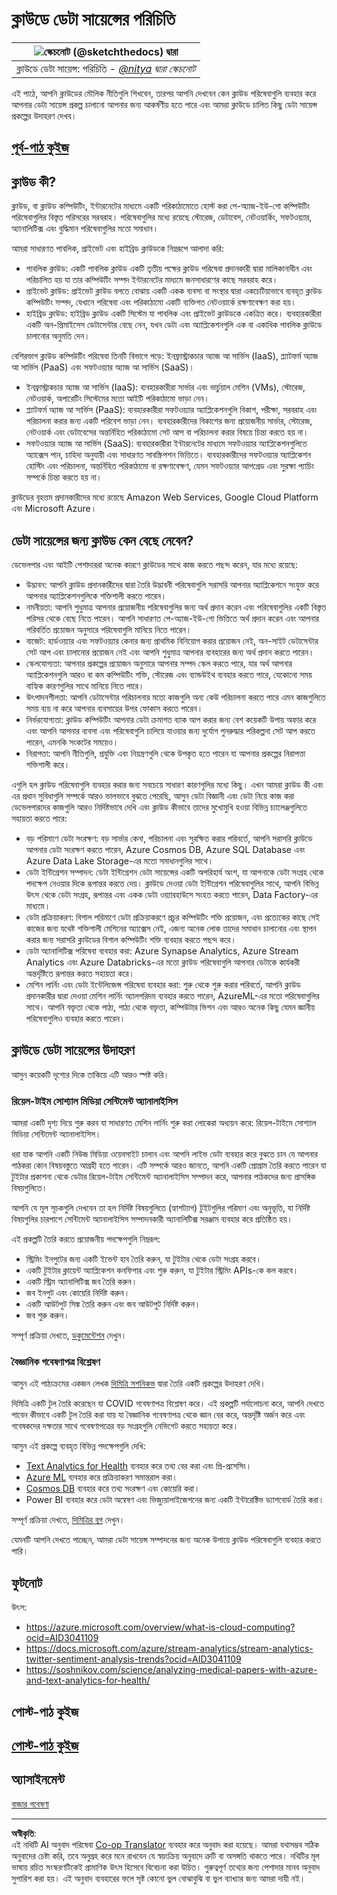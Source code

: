 <!--
CO_OP_TRANSLATOR_METADATA:
{
  "original_hash": "6a0556b17de4c8d1a9470b02247b01d4",
  "translation_date": "2025-09-04T16:24:06+00:00",
  "source_file": "5-Data-Science-In-Cloud/17-Introduction/README.md",
  "language_code": "bn"
}
-->
# ক্লাউডে ডেটা সায়েন্সের পরিচিতি

|![ স্কেচনোট [(@sketchthedocs)](https://sketchthedocs.dev) দ্বারা ](../../sketchnotes/17-DataScience-Cloud.png)|
|:---:|
| ক্লাউডে ডেটা সায়েন্স: পরিচিতি - _[@nitya](https://twitter.com/nitya) দ্বারা স্কেচনোট_ |

এই পাঠে, আপনি ক্লাউডের মৌলিক নীতিগুলি শিখবেন, তারপর আপনি দেখবেন কেন ক্লাউড পরিষেবাগুলি ব্যবহার করে আপনার ডেটা সায়েন্স প্রকল্প চালানো আপনার জন্য আকর্ষণীয় হতে পারে এবং আমরা ক্লাউডে চালিত কিছু ডেটা সায়েন্স প্রকল্পের উদাহরণ দেখব। 

## [পূর্ব-পাঠ কুইজ](https://purple-hill-04aebfb03.1.azurestaticapps.net/quiz/32)

## ক্লাউড কী?

ক্লাউড, বা ক্লাউড কম্পিউটিং, ইন্টারনেটের মাধ্যমে একটি পরিকাঠামোতে হোস্ট করা পে-অ্যাজ-ইউ-গো কম্পিউটিং পরিষেবাগুলির বিস্তৃত পরিসরের সরবরাহ। পরিষেবাগুলির মধ্যে রয়েছে স্টোরেজ, ডেটাবেস, নেটওয়ার্কিং, সফটওয়্যার, অ্যানালিটিক্স এবং বুদ্ধিমান পরিষেবাগুলির মতো সমাধান। 

আমরা সাধারণত পাবলিক, প্রাইভেট এবং হাইব্রিড ক্লাউডকে নিম্নরূপে আলাদা করি:

* পাবলিক ক্লাউড: একটি পাবলিক ক্লাউড একটি তৃতীয় পক্ষের ক্লাউড পরিষেবা প্রদানকারী দ্বারা মালিকানাধীন এবং পরিচালিত হয় যা তার কম্পিউটিং সম্পদ ইন্টারনেটের মাধ্যমে জনসাধারণের কাছে সরবরাহ করে। 
* প্রাইভেট ক্লাউড: প্রাইভেট ক্লাউড বলতে বোঝায় একটি একক ব্যবসা বা সংস্থার দ্বারা একচেটিয়াভাবে ব্যবহৃত ক্লাউড কম্পিউটিং সম্পদ, যেখানে পরিষেবা এবং পরিকাঠামো একটি ব্যক্তিগত নেটওয়ার্কে রক্ষণাবেক্ষণ করা হয়। 
* হাইব্রিড ক্লাউড: হাইব্রিড ক্লাউড একটি সিস্টেম যা পাবলিক এবং প্রাইভেট ক্লাউডকে একত্রিত করে। ব্যবহারকারীরা একটি অন-প্রিমাইসেস ডেটাসেন্টার বেছে নেন, যখন ডেটা এবং অ্যাপ্লিকেশনগুলি এক বা একাধিক পাবলিক ক্লাউডে চালানোর অনুমতি দেন। 

বেশিরভাগ ক্লাউড কম্পিউটিং পরিষেবা তিনটি বিভাগে পড়ে: ইনফ্রাস্ট্রাকচার অ্যাজ আ সার্ভিস (IaaS), প্ল্যাটফর্ম অ্যাজ আ সার্ভিস (PaaS) এবং সফটওয়্যার অ্যাজ আ সার্ভিস (SaaS)।

* ইনফ্রাস্ট্রাকচার অ্যাজ আ সার্ভিস (IaaS): ব্যবহারকারীরা সার্ভার এবং ভার্চুয়াল মেশিন (VMs), স্টোরেজ, নেটওয়ার্ক, অপারেটিং সিস্টেমের মতো আইটি পরিকাঠামো ভাড়া নেন। 
* প্ল্যাটফর্ম অ্যাজ আ সার্ভিস (PaaS): ব্যবহারকারীরা সফটওয়্যার অ্যাপ্লিকেশনগুলি বিকাশ, পরীক্ষা, সরবরাহ এবং পরিচালনা করার জন্য একটি পরিবেশ ভাড়া নেন। ব্যবহারকারীদের বিকাশের জন্য প্রয়োজনীয় সার্ভার, স্টোরেজ, নেটওয়ার্ক এবং ডেটাবেসের অন্তর্নিহিত পরিকাঠামো সেট আপ বা পরিচালনা করার বিষয়ে চিন্তা করতে হয় না। 
* সফটওয়্যার অ্যাজ আ সার্ভিস (SaaS): ব্যবহারকারীরা ইন্টারনেটের মাধ্যমে সফটওয়্যার অ্যাপ্লিকেশনগুলিতে অ্যাক্সেস পান, চাহিদা অনুযায়ী এবং সাধারণত সাবস্ক্রিপশন ভিত্তিতে। ব্যবহারকারীদের সফটওয়্যার অ্যাপ্লিকেশন হোস্টিং এবং পরিচালনা, অন্তর্নিহিত পরিকাঠামো বা রক্ষণাবেক্ষণ, যেমন সফটওয়্যার আপগ্রেড এবং সুরক্ষা প্যাচিং সম্পর্কে চিন্তা করতে হয় না। 

ক্লাউডের বৃহত্তম প্রদানকারীদের মধ্যে রয়েছে Amazon Web Services, Google Cloud Platform এবং Microsoft Azure।

## ডেটা সায়েন্সের জন্য ক্লাউড কেন বেছে নেবেন?

ডেভেলপার এবং আইটি পেশাদাররা অনেক কারণে ক্লাউডের সাথে কাজ করতে পছন্দ করেন, যার মধ্যে রয়েছে:

* উদ্ভাবন: আপনি ক্লাউড প্রদানকারীদের দ্বারা তৈরি উদ্ভাবনী পরিষেবাগুলি সরাসরি আপনার অ্যাপ্লিকেশনে সংযুক্ত করে আপনার অ্যাপ্লিকেশনগুলিকে শক্তিশালী করতে পারেন। 
* নমনীয়তা: আপনি শুধুমাত্র আপনার প্রয়োজনীয় পরিষেবাগুলির জন্য অর্থ প্রদান করেন এবং পরিষেবাগুলির একটি বিস্তৃত পরিসর থেকে বেছে নিতে পারেন। আপনি সাধারণত পে-অ্যাজ-ইউ-গো ভিত্তিতে অর্থ প্রদান করেন এবং আপনার পরিবর্তিত প্রয়োজন অনুসারে পরিষেবাগুলি মানিয়ে নিতে পারেন। 
* বাজেট: হার্ডওয়্যার এবং সফটওয়্যার কেনার জন্য প্রাথমিক বিনিয়োগ করার প্রয়োজন নেই, অন-সাইট ডেটাসেন্টার সেট আপ এবং চালানোর প্রয়োজন নেই এবং আপনি শুধুমাত্র আপনার ব্যবহারের জন্য অর্থ প্রদান করতে পারেন। 
* স্কেলযোগ্যতা: আপনার প্রকল্পের প্রয়োজন অনুসারে আপনার সম্পদ স্কেল করতে পারে, যার অর্থ আপনার অ্যাপ্লিকেশনগুলি আরও বা কম কম্পিউটিং শক্তি, স্টোরেজ এবং ব্যান্ডউইথ ব্যবহার করতে পারে, যেকোনো সময় বাহ্যিক কারণগুলির সাথে মানিয়ে নিতে পারে। 
* উৎপাদনশীলতা: আপনি ডেটাসেন্টার পরিচালনার মতো কাজগুলি অন্য কেউ পরিচালনা করতে পারে এমন কাজগুলিতে সময় ব্যয় না করে আপনার ব্যবসায়ের উপর ফোকাস করতে পারেন। 
* নির্ভরযোগ্যতা: ক্লাউড কম্পিউটিং আপনার ডেটা ক্রমাগত ব্যাক আপ করার জন্য বেশ কয়েকটি উপায় অফার করে এবং আপনি আপনার ব্যবসা এবং পরিষেবাগুলি চালিয়ে যাওয়ার জন্য দুর্যোগ পুনরুদ্ধার পরিকল্পনা সেট আপ করতে পারেন, এমনকি সংকটের সময়েও। 
* নিরাপত্তা: আপনি নীতিগুলি, প্রযুক্তি এবং নিয়ন্ত্রণগুলি থেকে উপকৃত হতে পারেন যা আপনার প্রকল্পের নিরাপত্তা শক্তিশালী করে। 

এগুলি হল ক্লাউড পরিষেবাগুলি ব্যবহার করার জন্য সবচেয়ে সাধারণ কারণগুলির মধ্যে কিছু। এখন আমরা ক্লাউড কী এবং এর প্রধান সুবিধাগুলি সম্পর্কে আরও ভালভাবে বুঝতে পেরেছি, আসুন ডেটা বিজ্ঞানী এবং ডেটা নিয়ে কাজ করা ডেভেলপারদের কাজগুলি আরও নির্দিষ্টভাবে দেখি এবং ক্লাউড কীভাবে তাদের মুখোমুখি হওয়া বিভিন্ন চ্যালেঞ্জগুলিতে সহায়তা করতে পারে:

* বড় পরিমাণে ডেটা সংরক্ষণ: বড় সার্ভার কেনা, পরিচালনা এবং সুরক্ষিত করার পরিবর্তে, আপনি সরাসরি ক্লাউডে আপনার ডেটা সংরক্ষণ করতে পারেন, Azure Cosmos DB, Azure SQL Database এবং Azure Data Lake Storage-এর মতো সমাধানগুলির সাথে। 
* ডেটা ইন্টিগ্রেশন সম্পাদন: ডেটা ইন্টিগ্রেশন ডেটা সায়েন্সের একটি অপরিহার্য অংশ, যা আপনাকে ডেটা সংগ্রহ থেকে পদক্ষেপ নেওয়ার দিকে রূপান্তর করতে দেয়। ক্লাউডে দেওয়া ডেটা ইন্টিগ্রেশন পরিষেবাগুলির সাথে, আপনি বিভিন্ন উৎস থেকে ডেটা সংগ্রহ, রূপান্তর এবং একক ডেটা ওয়্যারহাউসে সংহত করতে পারেন, Data Factory-এর মাধ্যমে। 
* ডেটা প্রক্রিয়াকরণ: বিশাল পরিমাণে ডেটা প্রক্রিয়াকরণে প্রচুর কম্পিউটিং শক্তি প্রয়োজন, এবং প্রত্যেকের কাছে সেই কাজের জন্য যথেষ্ট শক্তিশালী মেশিনের অ্যাক্সেস নেই, এজন্য অনেক লোক তাদের সমাধান চালানোর এবং স্থাপন করার জন্য সরাসরি ক্লাউডের বিশাল কম্পিউটিং শক্তি ব্যবহার করতে পছন্দ করে। 
* ডেটা অ্যানালিটিক্স পরিষেবা ব্যবহার করা: Azure Synapse Analytics, Azure Stream Analytics এবং Azure Databricks-এর মতো ক্লাউড পরিষেবাগুলি আপনার ডেটাকে কার্যকরী অন্তর্দৃষ্টিতে রূপান্তর করতে সহায়তা করে। 
* মেশিন লার্নিং এবং ডেটা ইন্টেলিজেন্স পরিষেবা ব্যবহার করা: শুরু থেকে শুরু করার পরিবর্তে, আপনি ক্লাউড প্রদানকারীর দ্বারা দেওয়া মেশিন লার্নিং অ্যালগরিদম ব্যবহার করতে পারেন, AzureML-এর মতো পরিষেবাগুলির সাথে। আপনি বক্তৃতা থেকে পাঠ্য, পাঠ্য থেকে বক্তৃতা, কম্পিউটার ভিশন এবং আরও অনেক কিছু যেমন জ্ঞানীয় পরিষেবাগুলিও ব্যবহার করতে পারেন। 

## ক্লাউডে ডেটা সায়েন্সের উদাহরণ

আসুন কয়েকটি দৃশ্যের দিকে তাকিয়ে এটি আরও স্পষ্ট করি। 

### রিয়েল-টাইম সোশ্যাল মিডিয়া সেন্টিমেন্ট অ্যানালাইসিস
আমরা একটি দৃশ্য দিয়ে শুরু করব যা সাধারণত মেশিন লার্নিং শুরু করা লোকেরা অধ্যয়ন করে: রিয়েল-টাইমে সোশ্যাল মিডিয়া সেন্টিমেন্ট অ্যানালাইসিস। 

ধরা যাক আপনি একটি নিউজ মিডিয়া ওয়েবসাইট চালান এবং আপনি লাইভ ডেটা ব্যবহার করে বুঝতে চান যে আপনার পাঠকরা কোন বিষয়বস্তুতে আগ্রহী হতে পারেন। এটি সম্পর্কে আরও জানতে, আপনি একটি প্রোগ্রাম তৈরি করতে পারেন যা টুইটার প্রকাশনা থেকে ডেটার রিয়েল-টাইম সেন্টিমেন্ট অ্যানালাইসিস সম্পাদন করে, আপনার পাঠকদের জন্য প্রাসঙ্গিক বিষয়গুলিতে। 

আপনি যে মূল সূচকগুলি দেখবেন তা হল নির্দিষ্ট বিষয়গুলিতে (হ্যাশট্যাগ) টুইটগুলির পরিমাণ এবং অনুভূতি, যা নির্দিষ্ট বিষয়গুলির চারপাশে সেন্টিমেন্ট অ্যানালাইসিস সম্পাদনকারী অ্যানালিটিক্স সরঞ্জাম ব্যবহার করে প্রতিষ্ঠিত হয়। 

এই প্রকল্পটি তৈরি করতে প্রয়োজনীয় পদক্ষেপগুলি নিম্নরূপ:

* স্ট্রিমিং ইনপুটের জন্য একটি ইভেন্ট হাব তৈরি করুন, যা টুইটার থেকে ডেটা সংগ্রহ করবে। 
* একটি টুইটার ক্লায়েন্ট অ্যাপ্লিকেশন কনফিগার এবং শুরু করুন, যা টুইটার স্ট্রিমিং APIs-কে কল করবে। 
* একটি স্ট্রিম অ্যানালিটিক্স জব তৈরি করুন। 
* জব ইনপুট এবং কোয়েরি নির্দিষ্ট করুন। 
* একটি আউটপুট সিঙ্ক তৈরি করুন এবং জব আউটপুট নির্দিষ্ট করুন। 
* জব শুরু করুন। 

সম্পূর্ণ প্রক্রিয়া দেখতে, [ডকুমেন্টেশন](https://docs.microsoft.com/azure/stream-analytics/stream-analytics-twitter-sentiment-analysis-trends?WT.mc_id=academic-77958-bethanycheum&ocid=AID30411099) দেখুন।

### বৈজ্ঞানিক গবেষণাপত্র বিশ্লেষণ
আসুন এই পাঠ্যক্রমের একজন লেখক [দিমিত্রি সশনিকভ](http://soshnikov.com) দ্বারা তৈরি একটি প্রকল্পের উদাহরণ দেখি। 

দিমিত্রি একটি টুল তৈরি করেছেন যা COVID গবেষণাপত্র বিশ্লেষণ করে। এই প্রকল্পটি পর্যালোচনা করে, আপনি দেখতে পাবেন কীভাবে একটি টুল তৈরি করা যায় যা বৈজ্ঞানিক গবেষণাপত্র থেকে জ্ঞান বের করে, অন্তর্দৃষ্টি অর্জন করে এবং গবেষকদের দক্ষতার সাথে গবেষণাপত্রের বড় সংগ্রহগুলি নেভিগেট করতে সহায়তা করে। 

আসুন এই প্রকল্পে ব্যবহৃত বিভিন্ন পদক্ষেপগুলি দেখি:

* [Text Analytics for Health](https://docs.microsoft.com/azure/cognitive-services/text-analytics/how-tos/text-analytics-for-health?WT.mc_id=academic-77958-bethanycheum&ocid=AID3041109) ব্যবহার করে তথ্য বের করা এবং প্রি-প্রসেসিং। 
* [Azure ML](https://azure.microsoft.com/services/machine-learning?WT.mc_id=academic-77958-bethanycheum&ocid=AID3041109) ব্যবহার করে প্রক্রিয়াকরণ সমান্তরাল করা। 
* [Cosmos DB](https://azure.microsoft.com/services/cosmos-db?WT.mc_id=academic-77958-bethanycheum&ocid=AID3041109) ব্যবহার করে তথ্য সংরক্ষণ এবং কোয়েরি করা। 
* Power BI ব্যবহার করে ডেটা অন্বেষণ এবং ভিজ্যুয়ালাইজেশনের জন্য একটি ইন্টারেক্টিভ ড্যাশবোর্ড তৈরি করা। 

সম্পূর্ণ প্রক্রিয়া দেখতে, [দিমিত্রির ব্লগ](https://soshnikov.com/science/analyzing-medical-papers-with-azure-and-text-analytics-for-health/) দেখুন। 

যেমনটি আপনি দেখতে পাচ্ছেন, আমরা ডেটা সায়েন্স সম্পাদনের জন্য অনেক উপায়ে ক্লাউড পরিষেবাগুলি ব্যবহার করতে পারি। 

## ফুটনোট

উৎস:
* https://azure.microsoft.com/overview/what-is-cloud-computing?ocid=AID3041109  
* https://docs.microsoft.com/azure/stream-analytics/stream-analytics-twitter-sentiment-analysis-trends?ocid=AID3041109  
* https://soshnikov.com/science/analyzing-medical-papers-with-azure-and-text-analytics-for-health/  

## পোস্ট-পাঠ কুইজ

## [পোস্ট-পাঠ কুইজ](https://ff-quizzes.netlify.app/en/ds/)

## অ্যাসাইনমেন্ট

[বাজার গবেষণা](assignment.md)

---

**অস্বীকৃতি**:  
এই নথিটি AI অনুবাদ পরিষেবা [Co-op Translator](https://github.com/Azure/co-op-translator) ব্যবহার করে অনুবাদ করা হয়েছে। আমরা যথাসম্ভব সঠিক অনুবাদের চেষ্টা করি, তবে অনুগ্রহ করে মনে রাখবেন যে স্বয়ংক্রিয় অনুবাদে ত্রুটি বা অসঙ্গতি থাকতে পারে। নথিটির মূল ভাষায় রচিত সংস্করণটিকেই প্রামাণিক উৎস হিসেবে বিবেচনা করা উচিত। গুরুত্বপূর্ণ তথ্যের জন্য পেশাদার মানব অনুবাদ সুপারিশ করা হয়। এই অনুবাদ ব্যবহারের ফলে সৃষ্ট কোনো ভুল বোঝাবুঝি বা ভুল ব্যাখ্যার জন্য আমরা দায়ী নই।